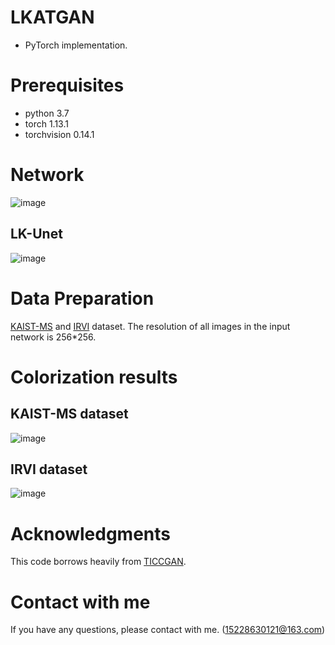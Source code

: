 # LKATGAN
- PyTorch implementation.

# Prerequisites
- python 3.7
- torch 1.13.1
- torchvision 0.14.1

# Network
![image](https://github.com/lifegoeso/t/blob/master/img/network.jpg)

## LK-Unet
![image](https://github.com/lifegoeso/t/blob/master/img/LK-Unet.jpg)

# Data Preparation
[KAIST-MS](https://github.com/SoonminHwang/rgbt-ped-detection/blob/master/data/README.md) and [IRVI](https://pan.baidu.com/s/1og7bcuVDModuBJhEQXWPxg?pwd=IRVI) dataset. 
The resolution of all images in the input network is 256*256.



# Colorization results
## KAIST-MS dataset
![image](https://github.com/lifegoeso/t/blob/master/img/Experiments.jpg)

## IRVI dataset
![image](https://github.com/lifegoeso/t/blob/master/img/Experiments2.jpg)

# Acknowledgments
This code borrows heavily from [TICCGAN](https://github.com/Kuangxd/TICCGAN).

# Contact with me
If you have any questions, please contact with me. (15228630121@163.com)
